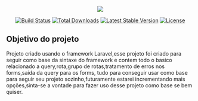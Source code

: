 <p align="center"><img src="https://laravel.com/assets/img/components/logo-laravel.svg"></p>

<p align="center">
<a href="https://travis-ci.org/laravel/framework"><img src="https://travis-ci.org/laravel/framework.svg" alt="Build Status"></a>
<a href="https://packagist.org/packages/laravel/framework"><img src="https://poser.pugx.org/laravel/framework/d/total.svg" alt="Total Downloads"></a>
<a href="https://packagist.org/packages/laravel/framework"><img src="https://poser.pugx.org/laravel/framework/v/stable.svg" alt="Latest Stable Version"></a>
<a href="https://packagist.org/packages/laravel/framework"><img src="https://poser.pugx.org/laravel/framework/license.svg" alt="License"></a>
</p>

## Objetivo do projeto
Projeto criado usando o framework Laravel,esse projeto foi criado para seguir como base da sintaxe do framework e contem todo o basico relacionado a query,rota,grupo de rotas,tratamento de erros nos forms,saida da query para os forms,
tudo para conseguir usar como base para seguir seu projeto sozinho,futuramente estarei incrementando mais opções,sinta-se a vontade para fazer uso desse projeto como base se bem quiser.